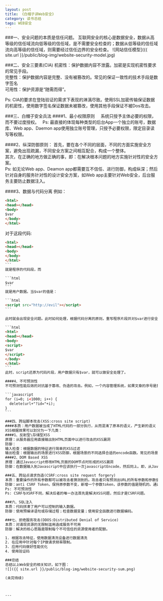 ```yaml
---
layout: post
title: 《白帽子讲Web安全》
category: 读书总结
tags: WEB安全
---
```


###一、安全问题的本质是信任问题。
互联网安全的核心是数据安全，数据从高等级的信任域流向低等级的信任域，是不需要安全检查的；数据从低等级的信任域流向高等级的信任域，则需要经过信任边界的安全检查。
![网站信任模型]({{ site.url }}/public/blog-img/website-security-model.jpg)

###二、安全三要素(CIA)
机密性：保护数据内容不泄露。加密是实现机密性要求的常见手段。		
完整性：保护数据内容是完整、没有被篡改的。常见的保证一致性的技术手段是数字签名     
可用性：保护资源是“随需而得”。  

Ps: CIA的要求在登陆验证的需求下表现的淋漓尽致。使用SSL加密传输保证数据的机密性，使用数字签名保证数据未被篡改，使用其他手段保证不被Dos攻击。     

###三、白帽子安全兵法
####1、最小权限原则    
系统只授予主体必要的权限，而不要过度授权。  
Ps: 最直接的体现每种类型的后台App一个独立的账号，数据库、Web app、Daemon app使用独立账号管理，只授予必要权限，限定目录读写等权限。     

####2、纵深防御原则：
首先，要在各个不同的层面，不同的方面实施安全方案，避免出现疏漏，不同安全方案之间相互配合，构成一个整体。		
其次，在正确的地方做正确的事，即：在解决根本问题的地方实施针对性的安全方案。		
Ps: 如无论Web app、Deamon app都需要互不信任、进行防御，构成纵深；然后针对自身的服务针对性的设计安全方案，如Web app主要针对Web安全，后台服务主要防止数据注入。     

####3、数据与代码分离
例如：  

```html
<html>
<head></head>
<body>
$var
</body>
</html>
```
对于这段代码:

````html
<html>
<head></head>
<body>
</body>
</html>
```
就是程序的代码段，而

```html
$var
```
就是用户数据。当$var的值是：

```html
<script src="http://evil"></script> 
```
 
此时就会出现安全问题。此时如何处理，根据代码分离的原则，重写程序片段并对$var进行安全处理     

```html
<html>
<head></head>
<body>
<script>
$var
</script>
</body>
</html>
```
此时，script还原为代码片段，用户数据只有$var，就可以做安全处理了。

####4、不可预测性
不可预测性能后效的对抗基于篡改、伪造的攻击。例如，一个内容管理系统，如果文章的序号是按照数字升序排列，那么如果攻击者如果想批量删除这些文章，只需要简单的一个脚本：     

```javascript
for (i=0; i<1000; i++) {
  delete(url+"?id="+i);
}
```

###四、跨站脚本攻击(XSS:cross site script)
####本质：用户数据被当成了HTML代码的一部分执行，从而混淆了原本的语义，产生新的语义     
XSS根据效果可以划分为一下几类：
####1、反射型\存储型XSS
原理：从服务器应用直接输出到HTML页面中以进行攻击的XSS漏洞     
防御：
输入检查：根据数据的特征进行简单的XSS过滤     
输出检查：根据输出的场景进行XSS防御，根据场景的不同选择合适的encode函数。常见的场景包括：HTML标签、HTML属性、script标签、CSS、地址栏、Http Response头。     
####2、DOM Based XSS
原理：通过Javascript修改HTML页面的DOM节点时形成的XSS漏洞     
防御：在数据输入到Javascript中应该执行一次javascriptEncode，然后同上。即，从Javascript输出到HTML页面也相当于一次XSS输出的过程，需要分场景使用不同的encode函数。     

###五、跨站点请求伪造(CSRF:cross site request forgery)
本质：重要操作的所有参数都可以被攻击者猜测到的。攻击者只有预测出URL的所有参数和参数值，才能成功地构造一个伪造的参数；反之，攻击者将无法攻击成功     
防御：anti CSRF Token，保持原参数不变，新增一个参数token，该参数的值是随机的。通过添加此参数，促使攻击者无法预测所有参数值以预防CSRF。		
Ps: 不可预测性     
Ps: CSRF与XSRF不同，解决后者的唯一办法首先是解决XSS问题，然后才是CSRF问题。     

###六、SQL注入
本质：代码拼凑了用户可以控制的输入数据。		
防御：使用预编译语句或存储过程；检查数据变量；使用安全函数进行数据编码。

###七、拒绝服务攻击(DDOS:Distributed Denial of Service)
本质：对涌现资源的无限制滥用造成服务不可用		
防御：解决的核心思路是限制每个不可信任的资源使用者的配额。

1. 根据攻击特征，使用数据清洗设备进行数据清洗
2. 在应用中针对每个IP做请求频率限制。
3. 应用代码做好性能优化
4. 使用验证码

###总结
总结以上Web安全的相关知识，如下图：
![]({{ site.url }}/public/blog-img/website-security-sum.png)

(未完待续)



---
